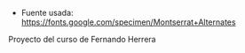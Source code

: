 - Fuente usada: https://fonts.google.com/specimen/Montserrat+Alternates

Proyecto del curso de Fernando Herrera